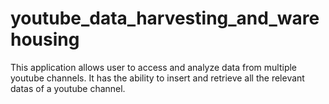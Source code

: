 # youtube_data_harvesting_and_warehousing
This application allows user to access and analyze data from multiple youtube channels. It has the ability to insert and retrieve all the relevant datas of a youtube channel.
